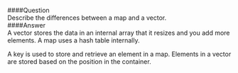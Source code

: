 ####Question  
Describe the differences between a map and a vector.  
####Answer  
A vector stores the data in an internal array that it resizes and you add more elements. A map uses a hash table internally.  

A key is used to store and retrieve an element in a map. Elements in a vector are stored based on the position in the container.  
